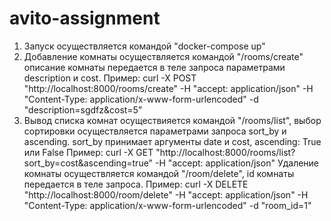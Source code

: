 # avito-assignment

1. Запуск осуществляется командой "docker-compose up"
2. Добавление комнаты осуществляется командой "/rooms/create" описание комнаты передается в теле запроса параметрами description и cost.
Пример: curl -X POST "http://localhost:8000/rooms/create" -H  "accept: application/json" -H  "Content-Type: application/x-www-form-urlencoded" -d "description=sgdfz&cost=5"
3. Вывод списка комнат осуществияется командой "/rooms/list", выбор сортировки осуществляется параметрами запроса sort_by и ascending. sort_by принимает аргументы date и cost, ascending: True или False
Пример: curl -X GET "http://localhost:8000/rooms/list?sort_by=cost&ascending=true" -H  "accept: application/json"
Удаление комнаты осуществляется командой "/room/delete", id комнаты передается в теле запроса.
Пример: curl -X DELETE "http://localhost:8000/room/delete" -H  "accept: application/json" -H  "Content-Type: application/x-www-form-urlencoded" -d "room_id=1"
